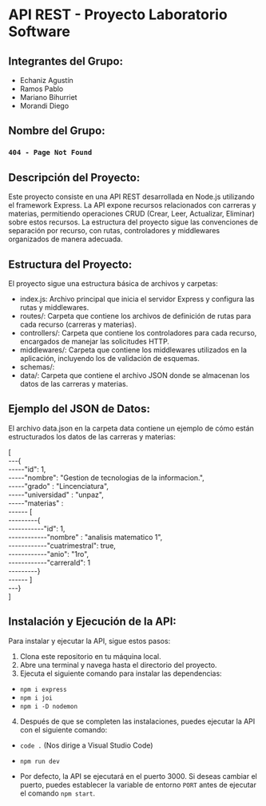 # API REST - Proyecto Laboratorio Software
## Integrantes del Grupo:
+ Echaniz Agustín
+ Ramos Pablo
+ Mariano Bihurriet
+ Morandi Diego
## Nombre del Grupo:
### `404 - Page Not Found`
## Descripción del Proyecto:
Este proyecto consiste en una API REST desarrollada en Node.js utilizando el framework Express. La API expone recursos relacionados con carreras y materias, permitiendo operaciones CRUD (Crear, Leer, Actualizar, Eliminar) sobre estos recursos. La estructura del proyecto sigue las convenciones de separación por recurso, con rutas, controladores y middlewares organizados de manera adecuada.

## Estructura del Proyecto:
El proyecto sigue una estructura básica de archivos y carpetas:

+ index.js: Archivo principal que inicia el servidor Express y configura las rutas y middlewares.
+ routes/: Carpeta que contiene los archivos de definición de rutas para cada recurso (carreras y materias).
+ controllers/: Carpeta que contiene los controladores para cada recurso, encargados de manejar las solicitudes HTTP.
+ middlewares/: Carpeta que contiene los middlewares utilizados en la aplicación, incluyendo los de validación de esquemas.
+ schemas/: 
+ data/: Carpeta que contiene el archivo JSON donde se almacenan los datos de las carreras y materias.
## Ejemplo del JSON de Datos:
El archivo data.json en la carpeta data contiene un ejemplo de cómo están estructurados los datos de las carreras y materias:

[<br>
---{<br>
-----"id": 1,<br>
-----"nombre": "Gestion de tecnologias de la informacion.",<br>
-----"grado" : "Lincenciatura",<br>
-----"universidad" : "unpaz",<br>
-----"materias" :<br>
------ [<br>
---------{<br>
-----------"id": 1,<br>
------------"nombre" : "analisis matematico 1",<br>
------------"cuatrimestral": true,<br>
------------"anio": "1ro",<br>
------------"carreraId": 1<br>
---------}<br>
------ ]<br>
---}<br>
]<br>

## Instalación y Ejecución de la API:
Para instalar y ejecutar la API, sigue estos pasos:

1. Clona este repositorio en tu máquina local.
2. Abre una terminal y navega hasta el directorio del proyecto.
3. Ejecuta el siguiente comando para instalar las dependencias:
+ `npm i express`
+ `npm i joi`
+ `npm i -D nodemon` 
4. Después de que se completen las instalaciones, puedes ejecutar la API con el siguiente comando:
+ `code .` (Nos dirige a Visual Studio Code) 
+ `npm run dev`

+ Por defecto, la API se ejecutará en el puerto 3000. Si deseas cambiar el puerto, puedes establecer la variable de entorno `PORT` antes de ejecutar el comando `npm start`.
